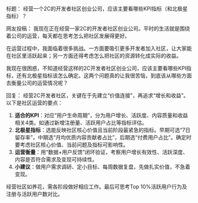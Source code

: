 标题：
经营一个2C的开发者社区创业公司，应该主要看哪些KPI指标（和北极星指标）？

网友投稿：
我现在正在经营一家2C的开发者社区创业公司。平时的生活就是围绕着公司的运营，每天都在思考怎么把社区发展得更好。

在运营过程中，我面临着很多挑战。一方面要吸引更多开发者加入社区，让大家能在社区里活跃起来；另一方面还得考虑怎么把社区的资源转化成实际的收益。

我现在很困惑，不知道经营这样的2C开发者社区创业公司，应该主要看哪些KPI指标，还有北极星指标该怎么确定。这两个问题真的让我很苦恼，到底该从哪些方面去衡量公司的运营情况呢？ 

回复：
经营2C开发者社区，关键在于先建立“价值连接”，再追求“增长和收益”。以下是社区运营的要点：
1. **适合的KPI**：对应“用户生命周期”，分为用户增长、活跃度、内容质量和收益相关4类。如通过新增注册量、活跃用户占比等指标评估。
2. **北极星指标**：选能反映社区核心价值且当前阶段最紧急的指标。早期可选“7日留存率”，中期选“月均优质内容贡献者占比”，后期选“付费用户占比”。确定时要考虑社区核心价值、当前问题及指标可影响性。
3. **运营衡量**：用“数据+用户反馈”闭环验证，考察用户增长有效性、活跃深度、内容是否符合需求及变现可持续性。
4. **小建议**：做用户需求调研、定小目标、每周数据复盘，先做扎实价值，不急着变现。

经营社区如养花，需各阶段做好相应工作。最后可思考Top 10%活跃用户行为及注册与活跃用户数对比。